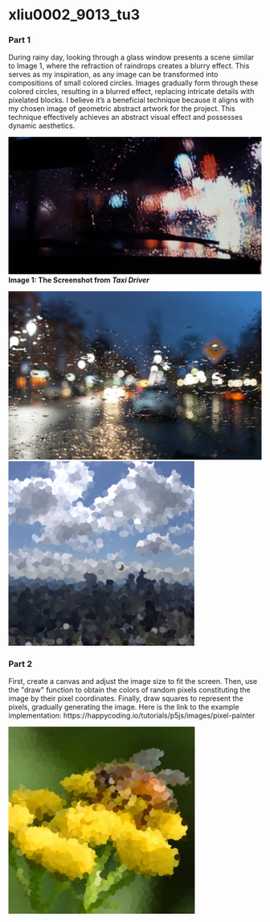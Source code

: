 # xliu0002_9013_tu3

### Part 1
<p>During rainy day, looking through a glass window presents a scene similar to Image 1, where the refraction of raindrops creates a blurry effect. This serves as my inspiration, as any image can be transformed into compositions of small colored circles. Images gradually form through these colored circles, resulting in a blurred effect, replacing intricate details with pixelated blocks. I believe it’s a beneficial technique because it aligns with my chosen image of geometric abstract artwork for the project. This technique effectively achieves an abstract visual effect and possesses dynamic aesthetics.</p>

![Alt text](Screenshot.jpg)
**Image 1: The Screenshot from *Taxi Driver***


![Alt text](image2.png)
![Alt text](image3.png)


### Part 2

<p>First, create a canvas and adjust the image size to fit the screen. Then, use the "draw" function to obtain the colors of random pixels constituting the image by their pixel coordinates. Finally, draw squares to represent the pixels, gradually generating the image. Here is the link to the example implementation: https://happycoding.io/tutorials/p5js/images/pixel-painter </p>

![Alt text](image4.png)


